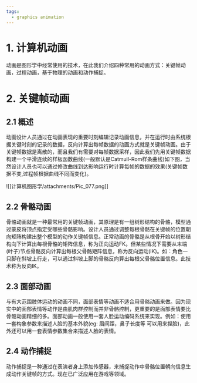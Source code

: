 ```yaml
---
tags:
  - graphics animation
---
```


# 1. 计算机动画

动画是图形学中经常使用的技术，在此我们介绍四种常用的动画方式：关键帧动画，过程动画，基于物理的动画和动作捕捉。

# 2. 关键帧动画

## 2.1 概述

动画设计人员通过在动画表现的重要时刻编辑记录动画信息，并在运行时由系统根据关键时刻的记录的数据，反向计算出每帧数据的动画方式就是关键帧动画。由于关键帧数据是离散的，而且我们有需要对每帧数据采样，因此我们先用关键帧数据构建一个平滑连续的样板函数曲线(一般默认是Catmull-Rom样条曲线)如下图，当然设计人员也可以通过修改曲线到达影响运行时计算每帧的数据的效果(关键帧数据不变,过程帧根据曲线不同而变化)。

![[计算机图形学/attachments/Pic_077.png]]

## 2.2 骨骼动画

骨骼动画就是一种最常用的关键帧动画，其原理是有一组树形结构的骨骼，模型通过蒙皮将顶点指定受哪些骨骼影响。设计人员通过调整每根骨骼在关键帧的位置朝向矩阵构建出整个模型的动作关键帧信息。正常动画的骨骼是从根骨开始以树形结构向下计算出每根骨骼的矩阵信息，称为正向运动FK。但某些情况下需要从末端(叶子)节点骨骼反向计算出每根父骨骼矩阵信息，称为反向运动(IK)。如：角色一只脚在斜坡上行走，可以通过斜坡上脚的骨骼反向算出每根父骨骼位置信息。此技术称为反向IK。

## 2.3 面部动画

与有大范围肢体运动的动画不同，面部表情等动画不适合用骨骼动画来做。因为现实中的面部表情等动作是由肌肉群控制而并非骨骼控制，更重要的是面部表情要比骨骼动画精细的多。面部动画一般使用一套人脸运动编码系统来实现。例如：使用一套构象参数来描述人脸的基本外貌(eg: 眉间距，鼻子长度等 可以用来捏脸)，此外还可以用一套表情参数集合来描述人脸的表情。

## 2.4 动作捕捉

动作捕捉是一种通过在表演者身上添加传感器，来捕捉动作中骨骼位置朝向信息生成动作关键帧的方式。现在已广泛应用在游戏等领域。